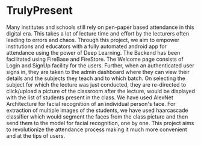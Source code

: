 # TrulyPresent
Many institutes and schools still rely on pen-paper based attendance in this digital era. This takes a lot of lecture time and effort by the lecturers often leading to errors and chaos. Through this project, we aim to empower institutions and educators with a fully automated android app for attendance using the power of Deep Learning. The Backend has been facilitated using FireBase and FireStore. The Welcome page consists of Login and SignUp facility for the users. Further, when an authenticated user signs in,  they are taken to the admin dashboard where they can view their details and the subjects they teach and to which batch. On selecting the subject for which the lecture was just conducted, they are re-directed to click/upload a picture of the classroom after the lecture, would be displayed with the list of students present in the class. We have used AlexNet Architecture for facial recognition of an individual person's face. For extraction of multiple images of the students, we have used haarcascade classifier which would segment the faces from the class picture and then send them to the model for facial recognition, one by one. This project aims to revolutionize the attendance process making it much more convenient and at the tips of users.
